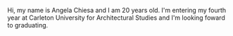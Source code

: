 Hi, my name is Angela Chiesa and I am 20 years old. I'm entering my fourth year at Carleton University for Architectural Studies and I'm looking foward to graduating. 

